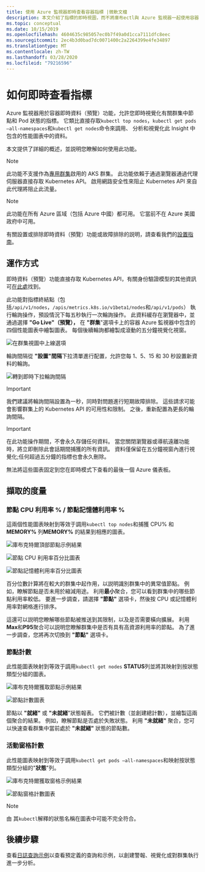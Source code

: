 ```yaml
---
title: 使用 Azure 監視器即時查看容器指標 |微軟文檔
description: 本文介紹了指標的即時視圖，而不將庫布ectl與 Azure 監視器一起使用容器。
ms.topic: conceptual
ms.date: 10/15/2019
ms.openlocfilehash: 4604635c985057ec0b7f49a0d1cca7111dfc8eec
ms.sourcegitcommit: 2ec4b3d0bad7dc0071400c2a2264399e4fe34897
ms.translationtype: MT
ms.contentlocale: zh-TW
ms.lasthandoff: 03/28/2020
ms.locfileid: "79216596"
---
```

# <a name="how-to-view-metrics-in-real-time"></a>如何即時查看指標

Azure 監視器用於容器即時資料（預覽）功能，允許您即時視覺化有關群集中節點和 Pod 狀態的指標。 它類比直接存取`kubectl top nodes`，`kubectl get pods –all-namespaces`和`kubectl get nodes`命令來調用、 分析和視覺化此 Insight 中包含的性能圖表中的資料。 

本文提供了詳細的概述，並説明您瞭解如何使用此功能。  

>[!NOTE]
>此功能不支援作為[專用群集](https://azure.microsoft.com/updates/aks-private-cluster/)啟用的 AKS 群集。 此功能依賴于通過瀏覽器通過代理伺服器直接存取 Kubernetes API。 啟用網路安全性來阻止 Kubernetes API 來自此代理將阻止此流量。 

>[!NOTE]
>此功能在所有 Azure 區域（包括 Azure 中國）都可用。 它當前不在 Azure 美國政府中可用。

有關設置或排除即時資料（預覽）功能或故障排除的説明，請查看我們的[設置指南](container-insights-livedata-setup.md)。

## <a name="how-it-works"></a>運作方式 

即時資料（預覽）功能直接存取 Kubernetes API，有關身份驗證模型的其他資訊可[在此處](https://kubernetes.io/docs/concepts/overview/kubernetes-api/)找到。 

此功能對指標終結點（包括`/api/v1/nodes`，`/apis/metrics.k8s.io/v1beta1/nodes`和`/api/v1/pods`） 執行輪詢操作，預設情況下每五秒執行一次輪詢操作。 此資料緩存在瀏覽器中，並通過選擇 **"Go Live"（預覽），** 在 **"群集**"選項卡上的容器 Azure 監視器中包含的四個性能圖表中繪製圖表。 每個後續輪詢都繪製成滾動的五分鐘視覺化視窗。 

![在群集視圖中上線選項](./media/container-insights-livedata-metrics/cluster-view-go-live-example-01.png)

輪詢間隔從 **"設置"間隔**下拉清單進行配置，允許您每 1、5、15 和 30 秒設置新資料的輪詢。 

![轉到即時下拉輪詢間隔](./media/container-insights-livedata-metrics/cluster-view-polling-interval-dropdown.png)

>[!IMPORTANT]
>我們建議將輪詢間隔設置為一秒，同時對問題進行短期故障排除。 這些請求可能會影響群集上的 Kubernetes API 的可用性和限制。 之後，重新配置為更長的輪詢間隔。 

>[!IMPORTANT]
>在此功能操作期間，不會永久存儲任何資料。 當您關閉瀏覽器或導航遠離功能時，將立即刪除此會話期間捕獲的所有資訊。 資料僅保留在五分鐘視窗內進行視覺化;任何超過五分鐘的指標也會永久刪除。

無法將這些圖表固定到您在即時模式下查看的最後一個 Azure 儀表板。

## <a name="metrics-captured"></a>擷取的度量

### <a name="node-cpu-utilization---node-memory-utilization-"></a>節點 CPU 利用率 % / 節點記憶體利用率 % 

這兩個性能圖表映射到等效于調用`kubectl top nodes`和捕獲 CPU% 和**MEMORY%** 列**MEMORY%** 的結果到相應的圖表。 

![庫布克特爾頂部節點示例結果](./media/container-insights-livedata-metrics/kubectl-top-nodes-example.png)

![節點 CPU 利用率百分比圖表](./media/container-insights-livedata-metrics/cluster-view-node-cpu-util.png)

![節點記憶體利用率百分比圖表](./media/container-insights-livedata-metrics/cluster-view-node-memory-util.png)

百分位數計算將在較大的群集中起作用，以説明識別群集中的異常值節點。 例如，瞭解節點是否未用於縮減用途。 利用**最小**聚合，您可以看到群集中的哪些節點利用率較低。 要進一步調查，請選擇 **"節點"** 選項卡，然後按 CPU 或記憶體利用率對網格進行排序。

這還可以説明您瞭解哪些節點被推送到其限制，以及是否需要橫向擴展。 利用**Max**和**P95**聚合可以説明您瞭解群集中是否有具有高資源利用率的節點。 為了進一步調查，您將再次切換到 **"節點"** 選項卡。

### <a name="node-count"></a>節點計數

此性能圖表映射到等效于調用`kubectl get nodes` **STATUS**列並將其映射到按狀態類型分組的圖表。

![庫布克特爾獲取節點示例結果](./media/container-insights-livedata-metrics/kubectl-get-nodes-example.png)

![節點計數圖表](./media/container-insights-livedata-metrics/cluster-view-node-count-01.png)

節點以 **"就緒"** 或 **"未就緒**"狀態報表。 它們被計數（並創建總計數），並繪製這兩個聚合的結果。
例如，瞭解節點是否處於失敗狀態。 利用 **"未就緒"** 聚合，您可以快速查看群集中當前處於 **"未就緒"** 狀態的節點數。

### <a name="active-pod-count"></a>活動窗格計數

此性能圖表映射到等效于調用`kubectl get pods –all-namespaces`和映射按狀態類型分組的"**狀態**"列。

![庫布克特爾獲取窗格示例結果](./media/container-insights-livedata-metrics/kubectl-get-pods-example.png)

![節點窗格計數圖表](./media/container-insights-livedata-metrics/cluster-view-node-pod-count.png)

>[!NOTE]
>由 其`kubectl`解釋的狀態名稱在圖表中可能不完全符合。 

## <a name="next-steps"></a>後續步驟

查看[日誌查詢示例](container-insights-log-search.md#search-logs-to-analyze-data)以查看預定義的查詢和示例，以創建警報、視覺化或對群集執行進一步分析。
